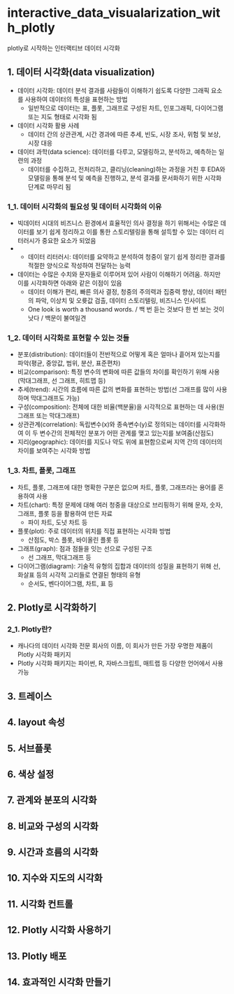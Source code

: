 # interactive_data_visualarization_with_plotly
plotly로 시작하는 인터랙티브 데이터 시각화

## 1. 데이터 시각화(data visualization)
- 데이터 시각화: 데이터 분석 결과를 사람들이 이해하기 쉽도록 다양한 그래픽 요소를 사용하여 데이터의 특성을 표현하는 방법
  - 일반적으로 데이터는 표, 플롯, 그래프로 구성된 차트, 인포그래픽, 다이어그램 또는 지도 형태로 시각화 됨
- 데이터 시각화 활용 사례
  - 데이터 간의 상관관계, 시간 경과에 따른 추세, 빈도, 시장 조사, 위험 및 보상, 시장 대응
- 데이터 과학(data science): 데이터를 다루고, 모델링하고, 분석하고, 예측하는 일련의 과정
  - 데이터를 수집하고, 전처리하고, 클리닝(cleaning)하는 과정을 거친 후 EDA와 모델링을 통해 분석 및 예측을 진행하고, 분석 결과를 문서화하기 위한 시각화 단계로 마무리 됨
### 1_1. 데이터 시각화의 필요성 및 데이터 시각화의 이유
- 빅데이터 시대의 비즈니스 환경에서 효율적인 의사 결정을 하기 위해서는 수많은 데이터를 보기 쉽게 정리하고 이를 통한 스토리텔링을 통해 설득할 수 있는 데이터 리터러시가 중요한 요소가 되었음
- * 데이터 리터러시: 데이터를 요약하고 분석하여 청중이 알기 쉽게 정리한 결과를 적절한 양식으로 작성하여 전달하는 능력
- 데이터는 수많은 수치와 문자들로 이루어져 있어 사람이 이해하기 어려움. 하지만 이를 시각화하면 아래와 같은 이점이 있음
  - 데이터 이해가 편리, 빠른 의사 결정, 청중의 주의력과 집중력 향상, 데이터 패턴의 파악, 이상치 및 오륫값 검출, 데이터 스토리텔링, 비즈니스 인사이트
  - One look is worth a thousand words. / 백 번 듣는 것보다 한 번 보는 것이 낫다 / 백문이 불여일견
### 1_2. 데이터 시각화로 표현할 수 있는 것들
- 분포(distribution): 데이터들이 전반적으로 어떻게 혹은 얼마나 흩어져 있는지를 파악(평균, 중앙값, 범위, 분산, 표준편차)
- 비교(comparison): 특정 변수의 변화에 따른 값들의 차이를 확인하기 위해 사용(막대그래프, 선 그래프, 히트맵 등)
- 추세(trend): 시간의 흐름에 따른 값의 변화를 표현하는 방법(선 그래프를 많이 사용하며 막대그래프도 가능)
- 구성(composition): 전체에 대한 비율(백분율)을 시각적으로 표현하는 데 사용(원그래프 또는 막대그래프)
- 상관관계(correlation): 독립변수(x)와 종속변수(y)로 정의되는 데이터를 시각화하여 이 두 변수간의 전체적인 분포가 어떤 관계를 맺고 있는지를 보여줌(산점도)
- 지리(geographic): 데이터를 지도나 약도 위에 표현함으로써 지역 간의 데이터의 차이를 보여주는 시각화 방법
### 1_3. 차트, 플롯, 그래프
- 차트, 플롯, 그래프에 대한 명확한 구분은 없으며 차트, 플롯, 그래프라는 용어를 혼용하여 사용
- 차트(chart): 특정 문제에 대해 여러 청중을 대상으로 브리핑하기 위해 문자, 숫자, 그래프, 플롯 등을 활용하여 만든 자료
  - 파이 차트, 도넛 차트 등
- 플롯(plot): 주로 데이터의 위치를 직접 표현하는 시각화 방법
  - 산점도, 박스 플롯, 바이올린 플롯 등
- 그래프(graph): 점과 점들을 잇는 선으로 구성된 구조
  - 선 그래프, 막대그래프 등
- 다이어그램(diagram): 기술적 유형의 집합과 데이터의 성질을 표현하기 위해 선, 화살표 등의 시각적 고리들로 연결된 형태의 유형
  - 순서도, 벤다이어그램, 차트, 표 등

## 2. Plotly로 시각화하기
### 2_1. Plotly란?
- 캐나다의 데이터 시각화 전문 회사의 이름, 이 회사가 만든 가장 우명한 제품이 Plotly 시각화 패키지
- Plotly 시각화 패키지는 파이썬, R, 자바스크립트, 매트랩 등 다양한 언어에서 사용 가능

## 3. 트레이스

## 4. layout 속성

## 5. 서브플롯

## 6. 색상 설정

## 7. 관계와 분포의 시각화

## 8. 비교와 구성의 시각화

## 9. 시간과 흐름의 시각화

## 10. 지수와 지도의 시각화

## 11. 시각화 컨트롤

## 12. Plotly 시각화 사용하기

## 13. Plotly 배포

## 14. 효과적인 시각화 만들기
